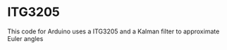 ITG3205
=======

This code for Arduino uses a ITG3205 and a Kalman filter to approximate Euler angles
